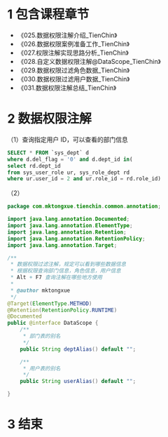 # 1 包含课程章节

* 《025.数据权限注解介绍_TienChin》
* 《026.数据权限案例准备工作_TienChin》
* 《027.权限注解实现思路分析_TienChin》
* 《028.自定义数据权限注解@DataScope_TienChin》
* 《029.数据权限过滤角色数据_TienChin》
* 《030.数据权限过滤用户数据_TienChin》
* 《031.数据权限注解总结_TienChin》

# 2 数据权限注解

（1）查询指定用户 ID，可以查看的部门信息
```sql
SELECT * FROM `sys_dept` d
where d.del_flag = '0' and d.dept_id in(
select rd.dept_id
from sys_user_role ur, sys_role_dept rd
where ur.user_id = 2 and ur.role_id = rd.role_id)
```

（2）
```java
package com.mktongxue.tienchin.common.annotation;

import java.lang.annotation.Documented;
import java.lang.annotation.ElementType;
import java.lang.annotation.Retention;
import java.lang.annotation.RetentionPolicy;
import java.lang.annotation.Target;

/**
 * 数据权限过滤注解，规定可以看到哪些数据信息
 * 根据权限查询部门信息，角色信息，用户信息
 * Alt + F7 查询注解在哪些地方使用
 *
 * @author mktongxue
 */
@Target(ElementType.METHOD)
@Retention(RetentionPolicy.RUNTIME)
@Documented
public @interface DataScope {
    /**
     * 部门表的别名
     */
    public String deptAlias() default "";

    /**
     * 用户表的别名
     */
    public String userAlias() default "";

}

```

# 3 结束

